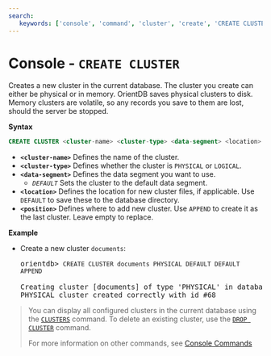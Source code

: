 ```yaml
---
search:
   keywords: ['console', 'command', 'cluster', 'create', 'CREATE CLUSTER']
---
```


<!-- proofread 2015-01-07 SAM -->

# Console - `CREATE CLUSTER`

Creates a new cluster in the current database. The cluster you create can either be physical or  in memory. OrientDB saves physical clusters to disk. Memory clusters are volatile, so any records you save to them are lost, should the server be stopped.

**Syntax**

```sql
CREATE CLUSTER <cluster-name> <cluster-type> <data-segment> <location> [<position>]
```

- **`<cluster-name>`** Defines the name of the cluster.
- **`<cluster-type>`** Defines whether the cluster is `PHYSICAL` or `LOGICAL`.
- **`<data-segment>`** Defines the data segment you want to use.
  - *`DEFAULT`* Sets the cluster to the default data segment.
- **`<location>`** Defines the location for new cluster files, if applicable.  Use `DEFAULT` to save these to the database directory.
- **`<position>`** Defines where to add new cluster.  Use `APPEND` to create it as the last cluster. Leave empty to replace.

**Example**

- Create a new cluster `documents`:

  <pre>
  orientdb> <code class="lang-sql userinput">CREATE CLUSTER documents PHYSICAL DEFAULT DEFAULT APPEND</code>

  Creating cluster [documents] of type 'PHYSICAL' in database demo as last one...
  PHYSICAL cluster created correctly with id #68
  </pre>


>You can display all configured clusters in the current database using the [`CLUSTERS`](Console-Command-Clusters.md) command.  To delete an existing cluster, use the [`DROP CLUSTER`](Console-Command-Drop-Cluster.md) command.
>
>For more information on other commands, see [Console Commands](Console-Commands.md)